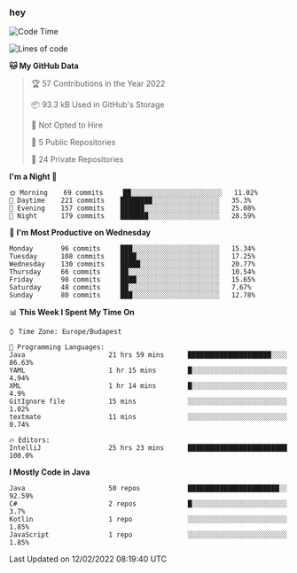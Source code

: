 ### hey

<!--START_SECTION:waka-->
![Code Time](http://img.shields.io/badge/Code%20Time-541%20hrs%2011%20mins-blue)

![Lines of code](https://img.shields.io/badge/From%20Hello%20World%20I%27ve%20Written-437%20Thousand%20lines%20of%20code-blue)

**🐱 My GitHub Data** 

> 🏆 57 Contributions in the Year 2022
 > 
> 📦 93.3 kB Used in GitHub's Storage 
 > 
> 🚫 Not Opted to Hire
 > 
> 📜 5 Public Repositories 
 > 
> 🔑 24 Private Repositories  
 > 
**I'm a Night 🦉** 

```text
🌞 Morning    69 commits     ██░░░░░░░░░░░░░░░░░░░░░░░   11.02% 
🌆 Daytime    221 commits    ████████░░░░░░░░░░░░░░░░░   35.3% 
🌃 Evening    157 commits    ██████░░░░░░░░░░░░░░░░░░░   25.08% 
🌙 Night      179 commits    ███████░░░░░░░░░░░░░░░░░░   28.59%

```
📅 **I'm Most Productive on Wednesday** 

```text
Monday       96 commits     ███░░░░░░░░░░░░░░░░░░░░░░   15.34% 
Tuesday      108 commits    ████░░░░░░░░░░░░░░░░░░░░░   17.25% 
Wednesday    130 commits    █████░░░░░░░░░░░░░░░░░░░░   20.77% 
Thursday     66 commits     ██░░░░░░░░░░░░░░░░░░░░░░░   10.54% 
Friday       98 commits     ████░░░░░░░░░░░░░░░░░░░░░   15.65% 
Saturday     48 commits     ██░░░░░░░░░░░░░░░░░░░░░░░   7.67% 
Sunday       80 commits     ███░░░░░░░░░░░░░░░░░░░░░░   12.78%

```


📊 **This Week I Spent My Time On** 

```text
⌚︎ Time Zone: Europe/Budapest

💬 Programming Languages: 
Java                     21 hrs 59 mins      █████████████████████░░░░   86.63% 
YAML                     1 hr 15 mins        █░░░░░░░░░░░░░░░░░░░░░░░░   4.94% 
XML                      1 hr 14 mins        █░░░░░░░░░░░░░░░░░░░░░░░░   4.9% 
GitIgnore file           15 mins             ░░░░░░░░░░░░░░░░░░░░░░░░░   1.02% 
textmate                 11 mins             ░░░░░░░░░░░░░░░░░░░░░░░░░   0.74%

🔥 Editors: 
IntelliJ                 25 hrs 23 mins      █████████████████████████   100.0%

```

**I Mostly Code in Java** 

```text
Java                     50 repos            ███████████████████████░░   92.59% 
C#                       2 repos             █░░░░░░░░░░░░░░░░░░░░░░░░   3.7% 
Kotlin                   1 repo              ░░░░░░░░░░░░░░░░░░░░░░░░░   1.85% 
JavaScript               1 repo              ░░░░░░░░░░░░░░░░░░░░░░░░░   1.85%

```



 Last Updated on 12/02/2022 08:19:40 UTC
<!--END_SECTION:waka-->
